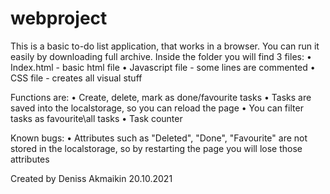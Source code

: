# webproject

This is a basic to-do list application, that works in a browser. You can run it easily by downloading full archive. Inside the folder you will find 3 files:
• Index.html - basic html file
• Javascript file - some lines are commented
• CSS file - creates all visual stuff

Functions are:
• Create, delete, mark as done/favourite tasks
• Tasks are saved into the localstorage, so you can reload the page 
• You can filter tasks as favourite\all tasks
• Task counter

Known bugs:
• Attributes such as "Deleted", "Done", "Favourite" are not stored in the localstorage, so by restarting the page you will lose those attributes

Created by Deniss Akmaikin
20.10.2021
